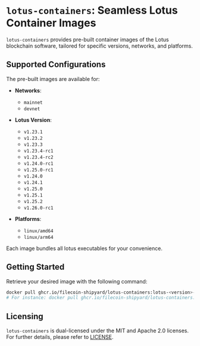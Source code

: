 # `lotus-containers`: Seamless Lotus Container Images

`lotus-containers` provides pre-built container images of the Lotus blockchain software, tailored for specific versions, networks, and platforms.

## Supported Configurations

The pre-built images are available for:

- **Networks**:
    - `mainnet`
    - `devnet`

- **Lotus Version**:
    - `v1.23.1`
    - `v1.23.2`
    - `v1.23.3`
    - `v1.23.4-rc1`
    - `v1.23.4-rc2`
    - `v1.24.0-rc1`
    - `v1.25.0-rc1` 
    - `v1.24.0`
    - `v1.24.1`
    - `v1.25.0`
    - `v1.25.1`
    - `v1.25.2`
    - `v1.26.0-rc1`

- **Platforms**:
    - `linux/amd64`
    - `linux/arm64`

Each image bundles all lotus executables for your convenience.

## Getting Started

Retrieve your desired image with the following command:

```bash
docker pull ghcr.io/filecoin-shipyard/lotus-containers:lotus-<version>-<network>
# For instance: docker pull ghcr.io/filecoin-shipyard/lotus-containers:lotus-v1.23.2-mainnet
```

## Licensing

`lotus-containers` is dual-licensed under the MIT and Apache 2.0 licenses. For further details, please refer to [LICENSE](LICENSE.md).
